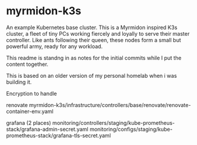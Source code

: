# myrmidon-k3s
An example Kubernetes base cluster. This is a Myrmidon inspired K3s cluster, a fleet of tiny PCs working fiercely and loyally to serve their master controller. Like ants following their queen, these nodes form a small but powerful army, ready for any workload.



This readme is standng in as notes for the initial commits while I put the content together.


This is based on an older version of my personal homelab when i was building it.




Encryption to handle


renovate
myrmidon-k3s/infrastructure/controllers/base/renovate/renovate-container-env.yaml


grafana (2 places)
monitoring/controllers/staging/kube-prometheus-stack/grafana-admin-secret.yaml
monitoring/configs/staging/kube-prometheus-stack/grafana-tls-secret.yaml








